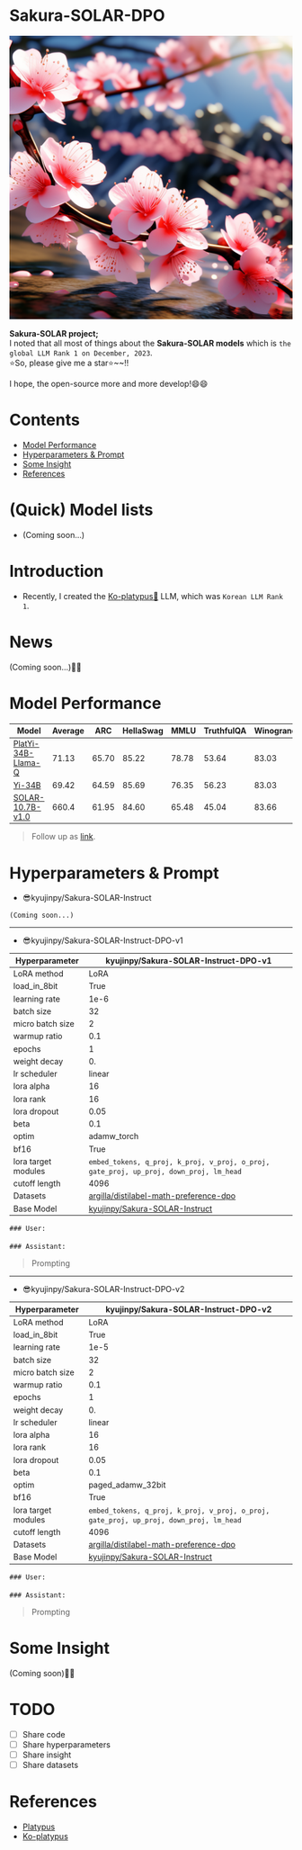 # Sakura-SOLAR-DPO  
<img src='./sakura.png' width=512>

**Sakura-SOLAR project;**    
I noted that all most of things about the **Sakura-SOLAR models** which is `the global LLM Rank 1 on December, 2023`.  
⭐So, please give me a star⭐~~!!   

I hope, the open-source more and more develop!😄😄  

# Contents  
- [Model Performance](https://github.com/KyujinHan/PlatYi-34?tab=readme-ov-file#model-performance)  
- [Hyperparameters & Prompt](https://github.com/KyujinHan/PlatYi-34?tab=readme-ov-file#hyperparameters--prompt)  
- [Some Insight](https://github.com/KyujinHan/PlatYi-34?tab=readme-ov-file#some-insight)  
- [References](https://github.com/KyujinHan/PlatYi-34?tab=readme-ov-file#references)  
  
# (Quick) Model lists
- (Coming soon...)

# Introduction
- Recently, I created the [Ko-platypus🥮](https://github.com/Marker-Inc-Korea/KO-Platypus) LLM, which was `Korean LLM Rank 1`.  
   
# News
(Coming soon...)🤗🤗

# Model Performance
| Model | Average | ARC | HellaSwag | MMLU | TruthfulQA | Winogrande | GSM8K |
| --- | --- | --- | --- | --- | --- | --- | --- |
| [PlatYi-34B-Llama-Q](https://huggingface.co/kyujinpy/PlatYi-34B-Llama-Q) | 71.13 | 65.70 | 85.22 | 78.78 | 53.64 | 83.03 | 60.42 |
| [Yi-34B](https://huggingface.co/01-ai/Yi-34B) | 69.42 | 64.59 | 85.69 | 76.35 | 56.23 | 83.03 | 50.64 |
| [SOLAR-10.7B-v1.0](https://huggingface.co/upstage/SOLAR-10.7B-v1.0) | 660.4 | 61.95 | 84.60 | 65.48 | 45.04 | 83.66 | 55.50 |
> Follow up as [link](https://huggingface.co/spaces/HuggingFaceH4/open_llm_leaderboard).  

# Hyperparameters & Prompt
- 😎kyujinpy/Sakura-SOLAR-Instruct
```
(Coming soon...)
```
---
- 😎kyujinpy/Sakura-SOLAR-Instruct-DPO-v1
   
| Hyperparameter      | kyujinpy/Sakura-SOLAR-Instruct-DPO-v1 |
|---------------------|--------|
| LoRA method         | LoRA   |
| load_in_8bit        | True   |
| learning rate       | 1e-6   |
| batch size          | 32     |
| micro batch size    | 2      |
| warmup ratio        | 0.1    |
| epochs              | 1      |
| weight decay        | 0.     |
| lr scheduler        | linear |
| lora alpha          | 16     |
| lora rank           | 16     |
| lora dropout        | 0.05   |
| beta                | 0.1    |
| optim               | adamw_torch |
| bf16                | True   |
| lora target modules | `embed_tokens, q_proj, k_proj, v_proj, o_proj, gate_proj, up_proj, down_proj, lm_head` |
| cutoff length       | 4096   |
| Datasets            | [argilla/distilabel-math-preference-dpo](https://huggingface.co/datasets/argilla/distilabel-math-preference-dpo) |  
| Base Model          | [kyujinpy/Sakura-SOLAR-Instruct](https://huggingface.co/kyujinpy/Sakura-SOLAR-Instruct) |
```
### User:

### Assistant: 
```
> Prompting  
---  
- 😎kyujinpy/Sakura-SOLAR-Instruct-DPO-v2
  
| Hyperparameter      | kyujinpy/Sakura-SOLAR-Instruct-DPO-v2 |
|---------------------|--------|
| LoRA method         | LoRA   |
| load_in_8bit        | True   |
| learning rate       | 1e-5   |
| batch size          | 32     |
| micro batch size    | 2      |
| warmup ratio        | 0.1    |
| epochs              | 1      |
| weight decay        | 0.     |
| lr scheduler        | linear |
| lora alpha          | 16     |
| lora rank           | 16     |
| lora dropout        | 0.05   |
| beta                | 0.1    |
| optim               | paged_adamw_32bit |
| bf16                | True   |
| lora target modules | `embed_tokens, q_proj, k_proj, v_proj, o_proj, gate_proj, up_proj, down_proj, lm_head` |
| cutoff length       | 4096   |
| Datasets            | [argilla/distilabel-math-preference-dpo](https://huggingface.co/datasets/argilla/distilabel-math-preference-dpo) |  
| Base Model          | [kyujinpy/Sakura-SOLAR-Instruct](https://huggingface.co/kyujinpy/Sakura-SOLAR-Instruct) |
```
### User:

### Assistant:
```
> Prompting
  
# Some Insight
(Coming soon)🤩🤩

# TODO
- [ ] Share code
- [ ] Share hyperparameters
- [ ] Share insight
- [ ] Share datasets

# References
- [Platypus](https://platypus-llm.github.io/)  
- [Ko-platypus](https://github.com/Marker-Inc-Korea/KO-Platypus)  
